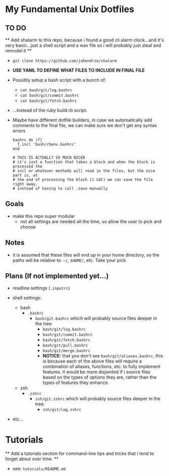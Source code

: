 
# My Fundamental Unix Dotfiles

## TO DO ##

** Add shalarm to this repo, because i found a good cli alarm clock...and it's
very basic...just a shell script and a wav file so i will probably just steal
and remodel it **

* `git clone https://github.com/jahendrie/shalarm`

* **USE YAML TO DEFINE WHAT FILES TO INCLUDE IN FINAL FILE**
* Possibly setup a bash script with a bunch of:
  * `cat bash/git/log.bashrc`
  * `cat bash/git/commit.bashrc`
  * `cat bash/git/fetch.bashrc`
* ...instead of the ruby build.rb script.

* Maybe have different dotfile builders, in case we automatically add comments
  to the final file, we can make sure we don't get any syntax errors
  ```
  bashrc do |f|
    f.incl 'bash/rbenv.bashrc'
  end

  # THIS IS ACTUALLY SO MUCH NICER
  # it's just a function that takes a block and when the block is processed the
  # incl or whatever methods will read in the files, but the nice part is, at
  # the end of processing the block (1 LOC) we can save the file right away,
  # instead of having to call .save manually
  ```

## Goals

* make this repo super modular
  * not all settings are needed all the time, so allow the user to pick and
    choose

## Notes

* it is assumed that these files will end up in your home directory, so the
  paths will be relative to: `~/`, `$HOME/`, etc.  Take your pick.

## Plans (If not implemented yet...)

* readline settings (`.inputrc`)
* shell settings:
  * bash
    * `.bashrc`
      * `bash/git.bashrc` which will probably source files deeper in the tree:
        * `bash/git/log.bashrc`
        * `bash/git/commit.bashrc`
        * `bash/git/fetch.bashrc`
        * `bash/git/pull.bashrc`
        * `bash/git/merge.bashrc`
        * **NOTICE:** that you don't see `bash/git/aliases.bashrc`, this is
          because each of the above files will require a combination of aliases,
          functions, etc. to fully implement features.  it would be more
          disjointed if i source files based on the types of options they are,
          rather than the types of features they enhance.
  * zsh
    * `.zshrc`
      * `zsh/git.zshrc` which will probably source files deeper in the tree:
        * `zsh/git/log.zshrc`

* etc...


# Tutorials

** Add a tutorials section for command-line tips and tricks that I tend to
forget about over time. **

* see: `tutorials/README.md`


